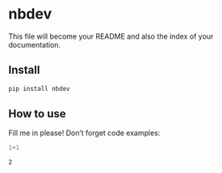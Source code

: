 # nbdev

<!-- WARNING: THIS FILE WAS AUTOGENERATED! DO NOT EDIT! -->

This file will become your README and also the index of your
documentation.

## Install

``` sh
pip install nbdev
```

## How to use

Fill me in please! Don’t forget code examples:

``` python
1+1
```

    2
